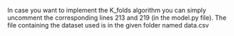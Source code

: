 In case you want to implement the K_folds algorithm you can simply uncomment the corresponding lines 213 and 219 (in the model.py file).
The file containing the dataset used is in the given folder named data.csv
